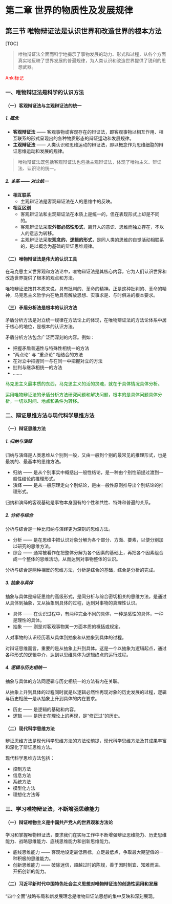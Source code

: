 # 第二章 世界的物质性及发展规律

## 第三节 唯物辩证法是认识世界和改造世界的根本方法

[TOC]

> 唯物辩证法全面而科学地揭示了事物发展的动力、形式和过程，从各个方面真实地反映了世界发展的普遍规律，为人类认识和改造世界提供了锐利的思想武器。

<p style="color:red">Anki标记</p>

### 一、唯物辩证法是科学的认识方法

#### （一）客观辩证法与主观辩证法的统一

##### 1. 概念

- **客观辩证法** —— 客观事物或客观存在的辩证法，即客观事物以相互作用、相互联系的形式呈现出的各种物质形态的辩证运动和发展规律。
- **主观辩证法** —— 人类认识和思维运动的辩证法，即以概念作为思维细胞的辩证思维运动和发展的规律。

> 唯物辩证法既包括客观辩证法也包括主观辩证法，体现了唯物主义、辩证法、认识论的统一。



##### 2. 关系 —— 对立统一

- **相互联系**
  - 主观辩证法是客观辩证法在人的思维中的反映。
- **相互区别**
  - 客观辩证法和主观辩证法在本质上是统一的，但在表现形式上却是不同的。
  - 客观辩证法采取**外部必然性形式**，离开人的意识、思维而独立存在，不以人的意志为转移。
  - 主观辩证法采取**观念的、逻辑的形式**，是同人类的思维的自觉活动相联系的，是以概念为基础的辩证思维规律。



#### （二）唯物辩证法是伟大的认识工具

在马克思主义世界观和方法论中，唯物辩证法是其核心内容，它为人们认识世界和改造世界提供了根本的观点和方法。

唯物辩证法按其本质来说，具有批判的、革命的精神。正是这种批判的、革命的精神，马克思主义哲学内在地具有解放思想、实事求是、与时俱进的根本要求。



#### （三）矛盾分析法是根本的认识方法

矛盾分析方法是对立统一规律在方法论上的体现，在唯物辩证法的方法论体系中居于核心的地位，是根本的认识方法。

矛盾分析方法包含广泛而深刻的内容。例如：

- 把握矛盾普遍性与特殊性相统一的方法
- “两点论” 与 “重点论” 相结合的方法
- 在对立中把握同一与在同一中把握对立的方法
- 批判与继承相统一的方法
- .......

<p style="color:green">马克思主义最本质的东西，马克思主义的活的灵魂，就在于具体情况具体分析。</p>

<p style="color:green">运用唯物辩证法的矛盾分析方法研究问题和解决问题，根本的是具体问题具体分析，一切以时间、地点和条件为转移。</p>



### 二、辩证思维方法与现代科学思维方法

####  （一）辩证思维方法

##### 1. 归纳与演绎

归纳与演绎是人类思维从个别到一般，又由一般到个别的最常见的推理形式，也是最初的、最基本的思维方法。

- 归纳 —— 是从个别事实中概括出一般性结论，是一种由个别性前提过渡到一般性结论的推理形式。
- 演绎 —— 是从一般原理走向个别结论，是由一般性原则推导出个别结论的推理形式。

归纳和演绎的客观基础是事物本身固有的个性和共性、特殊和普遍的关系。



##### 2. 分析与综合

分析与综合是一种比归纳与演绎更为深刻的思维方法。

- 分析 —— 是在思维中把认识对象分解为各个部分、方面、要素，以便分别加以研究的思维方法。
- 综合 —— 通常被看作在把整体分解为各个因素的基础上，再把各个因素组合成一个整体的思维活动，从而达到对事物整体的认识。

分析与综合是两种相反的思维方法，分析是综合的基础，综合是分析的完成。



##### 3. 抽象与具体

抽象与具体是辩证思维的高级形式，是同分析与综合密切相关的思维方法，是通过从具体到抽象，又从抽象到具体的过程，达到对事物的真理性认识。

- 具体 —— 在认识过程中，有两种完全不同的具体，一种是感性的具体，一种是理性的具体。
- 抽象 —— 则是对客观事物某一方面本质的概括或规定。

人对事物的认识经历着从具体到抽象和从抽象到具体的过程。

对辩证思维而言，重要的是从抽象上升到具体。这是一个以抽象为逻辑起点，通过各种形式的逻辑中介，达到以思维具体为逻辑终点的运行过程。



##### 4. 逻辑与历史相统一

抽象与具体的方法同逻辑与历史相统一的方法有内在关联。

从抽象上升到具体的过程同时就是以逻辑必然性再现对象的历史发展的过程，逻辑与历史相统一是从抽象上升到具体的内在要求。

- 历史 —— 是逻辑的基础和内容。
- 逻辑 —— 是历史在理论上的再现，是“修正过”的历史。



#### （二）现代科学思维方法

辩证思维方法是现代科学思维方法的方法论前提，现代科学思维方法及其成果丰富和深化了辩证思维方法。

现代科学思维方法包括：

- 控制方法
- 信息方法
- 系统方法
- 模型化方法
- 理想化方法等



### 三、学习唯物辩证法，不断增强思维能力

#### （一）辩证唯物主义是中国共产党人的世界观和方法论

学习和掌握唯物辩证法，要求我们在实际工作中不断增强辩证思维能力、历史思维能力、战略思维能力、底线思维能力和创新思维能力。

- 底线思维能力 —— 客观地设定最低目标，立足最低点，争取最大期望值的一种积极的思维能力。
- 创新思维能力 —— 破除迷信，超越过时的陈规，善于因时制宜、知难而进、开拓创新的能力。



#### （二）习近平新时代中国特色社会主义思想对唯物辩证法的创造性运用和发展

“四个全面”战略布局和新发展理念是唯物辩证法思想的集中反映和深刻展现。